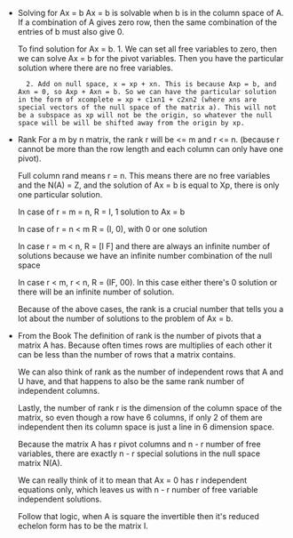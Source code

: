 * Solving for Ax = b
    Ax = b is solvable when b is in the column space of A. If a combination of A gives zero row, then the same combination of the entries of b must also give 0.

    To find solution for Ax = b.
        1. We can set all free variables to zero, then we can solve Ax = b for the pivot variables. Then you have the particular solution where there are no free variables.

        2. Add on null space, x = xp + xn. This is because Axp = b, and Axn = 0, so Axp + Axn = b. So we can have the particular solution in the form of xcomplete = xp + c1xn1 + c2xn2 (where xns are special vectors of the null space of the matrix a). This will not be a subspace as xp will not be the origin, so whatever the null space will be will be shifted away from the origin by xp.

* Rank
    For a m by n matrix, the rank r will be <= m and r <= n. (because r cannot be more than the row length and each column can only have one pivot).

    Full column rand means r = n. This means there are no free variables and the N(A) = Z, and the solution of Ax = b is equal to Xp, there is only one particular solution.

    In case of r = m = n, R = I, 1 solution to Ax = b

    In case of r = n < m R = (I, 0), with 0 or one solution

    In case r = m < n, R = [I F] and there are always an infinite number of solutions because we have an infinite number combination of the null space

    In case r < m, r < n, R = (IF, 00). In this case either there's 0 solution or there will be an infinite number of solution.

    Because of the above cases, the rank is a crucial number that tells you a lot about the number of solutions to the problem of Ax = b.

* From the Book
    The definition of rank is the number of pivots that a matrix A has. Because often times rows are multiplies of each other it can be less than the number of rows that a matrix contains.

    We can also think of rank as the number of independent rows that A and U have, and that happens to also be the same rank number of independent columns.

    Lastly, the number of rank r is the dimension of the column space of the matrix, so even though a row have 6 columns, if only 2 of them are independent then its column space is just a line in 6 dimension space.

    Because the matrix A has r pivot columns and n - r number of free variables, there are exactly n - r special solutions in the null space matrix N(A).

    We can really think of it to mean that Ax = 0 has r independent equations only, which leaves us with n - r number of free variable independent solutions.

    Follow that logic, when A is square the invertible then it's reduced echelon form has to be the matrix I. 
